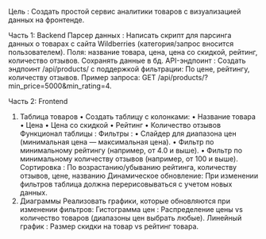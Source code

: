 Цель : Создать простой сервис аналитики товаров с визуализацией данных на фронтенде.

Часть 1: Backend
Парсер данных :
Написать скрипт для парсинга данных о товарах с сайта Wildberries (категория/запрос вносится пользователем).
Поля: название товара, цена, цена со скидкой, рейтинг, количество отзывов.
Сохранять данные в бд.
API-эндпоинт :
Создать эндпоинт /api/products/ с поддержкой фильтрации:
По цене, рейтингу, количеству отзывов.
Пример запроса: GET /api/products/?min_price=5000&min_rating=4.

Часть 2: Frontend
1. Таблица товаров
• Создать таблицу с колонками:
• Название товара
• Цена
• Цена со скидкой
• Рейтинг
• Количество отзывов
Функционал таблицы :
Фильтры :
• Слайдер для диапазона цен (минимальная цена — максимальная цена).
• Фильтр по минимальному рейтингу (например, от 4.0 и выше).
• Фильтр по минимальному количеству отзывов (например, от 100 и выше).
Сортировка :
По возрастанию/убыванию рейтинга, количеству отзывов, цене, названию
Динамическое обновление: При изменении фильтров таблица должна перерисовываться с учетом новых данных.
2. Диаграммы
Реализовать графики, которые обновляются при изменении фильтров:
Гистограмма цен : Распределение цены vs количество товаров (диапазоны цен выбрать любые).
Линейный график : Размер скидки на товар vs рейтинг товара.
